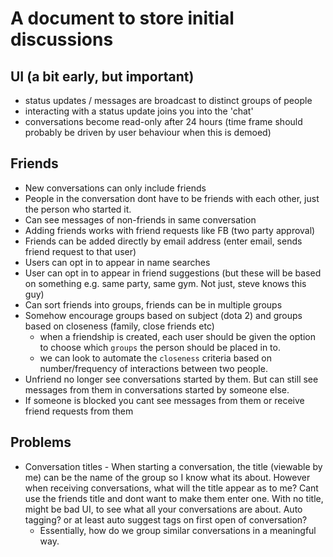 # A document to store initial discussions

## UI (a bit early, but important)

- status updates / messages are broadcast to distinct groups of people
- interacting with a status update joins you into the 'chat'
- conversations become read-only after 24 hours (time frame should probably be driven by user behaviour when this is demoed)

## Friends

- New conversations can only include friends
- People in the conversation dont have to be friends with each other, just the person who started it. 
- Can see messages of non-friends in same conversation
- Adding friends works with friend requests like FB (two party approval)
- Friends can be added directly by email address (enter email, sends friend request to that user)
- Users can opt in to appear in name searches
- User can opt in to appear in friend suggestions (but these will be based on something e.g. same party, same gym. Not just, steve knows this guy)
- Can sort friends into groups, friends can be in multiple groups
- Somehow encourage groups based on subject (dota 2) and groups based on closeness (family, close friends etc)
  - when a friendship is created, each user should be given the option to choose which `groups` the person should be placed in to.
  - we can look to automate the `closeness` criteria based on number/frequency of interactions between two people.
- Unfriend no longer see conversations started by them. But can still see messages from them in conversations started by someone else.
- If someone is blocked you cant see messages from them or receive friend requests from them
## Problems

- Conversation titles - When starting a conversation, the title (viewable by me) can be the name of the group so I know what its about. However when receiving conversations, what will the title appear as to me? Cant use the friends title and dont want to make them enter one. With no title, might be bad UI, to see what all your conversations are about. Auto tagging? or at least auto suggest tags on first open of conversation?
  - Essentially, how do we group similar conversations in a meaningful way.